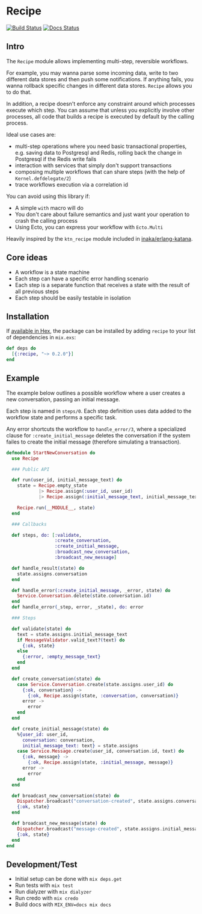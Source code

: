 # Recipe

[![Build Status](https://travis-ci.org/cloud8421/recipe.svg?branch=master)](https://travis-ci.org/cloud8421/recipe)
[![Docs Status](https://inch-ci.org/github/cloud8421/recipe.svg?branch=inch-ci-support)](https://inch-ci.org/github/cloud8421/recipe)

## Intro

The `Recipe` module allows implementing multi-step, reversible workflows.

For example, you may wanna parse some incoming data, write to two different
data stores and then push some notifications. If anything fails, you wanna
rollback specific changes in different data stores. `Recipe` allows you to do
that.

In addition, a recipe doesn't enforce any constraint around which processes
execute which step. You can assume that unless you explicitly involve other
processes, all code that builds a recipe is executed by default by the
calling process.

Ideal use cases are:

- multi-step operations where you need basic transactional properties, e.g.
  saving data to Postgresql and Redis, rolling back the change in Postgresql if
  the Redis write fails
- interaction with services that simply don't support transactions
- composing multiple workflows that can share steps (with the
  help of `Kernel.defdelegate/2`)
- trace workflows execution via a correlation id

You can avoid using this library if:

- A simple `with` macro will do
- You don't care about failure semantics and just want your operation to
  crash the calling process
- Using Ecto, you can express your workflow with `Ecto.Multi`

Heavily inspired by the `ktn_recipe` module included in [inaka/erlang-katana](https://github.com/inaka/erlang-katana).

## Core ideas

- A workflow is a state machine
- Each step can have a specific error handling scenario
- Each step is a separate function that receives a state
  with the result of all previous steps
- Each step should be easily testable in isolation

## Installation

If [available in Hex](https://hex.pm/docs/publish), the package can be installed
by adding `recipe` to your list of dependencies in `mix.exs`:

```elixir
def deps do
  [{:recipe, "~> 0.2.0"}]
end
```

## Example

The example below outlines a possible workflow where a user creates a new
conversation, passing an initial message.

Each step is named in `steps/0`. Each step definition uses data added to the
workflow state and performs a specific task.

Any error shortcuts the workflow to `handle_error/3`, where a specialized
clause for `:create_initial_message` deletes the conversation if the system
failes to create the initial message (therefore simulating a transaction).

```elixir
defmodule StartNewConversation do
  use Recipe

  ### Public API

  def run(user_id, initial_message_text) do
    state = Recipe.empty_state
            |> Recipe.assign(:user_id, user_id)
            |> Recipe.assign(:initial_message_text, initial_message_text)

    Recipe.run(__MODULE__, state)
  end

  ### Callbacks

  def steps, do: [:validate,
                  :create_conversation,
                  :create_initial_message,
                  :broadcast_new_conversation,
                  :broadcast_new_message]

  def handle_result(state) do
    state.assigns.conversation
  end

  def handle_error(:create_initial_message, _error, state) do
    Service.Conversation.delete(state.conversation.id)
  end
  def handle_error(_step, error, _state), do: error

  ### Steps

  def validate(state) do
    text = state.assigns.initial_message_text
    if MessageValidator.valid_text?(text) do
      {:ok, state}
    else
      {:error, :empty_message_text}
    end
  end

  def create_conversation(state) do
    case Service.Conversation.create(state.assigns.user_id) do
      {:ok, conversation} ->
        {:ok, Recipe.assign(state, :conversation, conversation)}
      error ->
        error
    end
  end

  def create_initial_message(state) do
    %{user_id: user_id,
      conversation: conversation,
      initial_message_text: text} = state.assigns
    case Service.Message.create(user_id, conversation.id, text) do
      {:ok, message} ->
        {:ok, Recipe.assign(state, :initial_message, message)}
      error ->
        error
    end
  end

  def broadcast_new_conversation(state) do
    Dispatcher.broadcast("conversation-created", state.assigns.conversation)
    {:ok, state}
  end

  def broadcast_new_message(state) do
    Dispatcher.broadcast("message-created", state.assigns.initial_message)
    {:ok, state}
  end
end
```

## Development/Test

- Initial setup can be done with `mix deps.get`
- Run tests with `mix test`
- Run dialyzer with `mix dialyzer`
- Run credo with `mix credo`
- Build docs with `MIX_ENV=docs mix docs`
